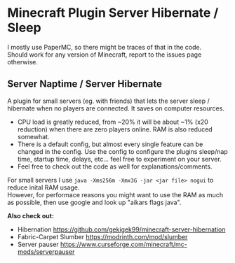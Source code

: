 # Minecraft Plugin Server Hibernate / Sleep
I mostly use PaperMC, so there might be traces of that in the code.  
Should work for any version of Minecraft, report to the issues page otherwise. 



## Server Naptime / Server Hibernate
A plugin for small servers (eg. with friends) that lets the server sleep / hibernate when no players are connected. It saves on computer resources.  

 * CPU load is greatly reduced, from ~20% it will be about ~1% (x20 reduction) when there are zero players online. RAM is also reduced somewhat.  
 * There is a default config, but almost every single feature can be changed in the config. Use the config to configure the plugins sleep/nap time, startup time, delays, etc... feel free to experiment on your server.
 * Feel free to check out the code as well for explanations/comments.


For small servers I use `java -Xms256m -Xmx3G -jar <jar file> nogui` to reduce inital RAM usage.  
However, for performace reasons you might want to use the RAM as much as possible, then use google and look up "aikars flags java".


**Also check out:**
 * Hibernation https://github.com/gekigek99/minecraft-server-hibernation
 * Fabric-Carpet Slumber https://modrinth.com/mod/slumber
 * Server pauser https://www.curseforge.com/minecraft/mc-mods/serverpauser
